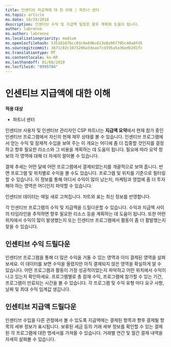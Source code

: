 ```yaml
---
title: 인센티브 지급액에 대 한 이해 | 파트너 센터
ms.topic: article
ms.date: 10/29/2018
description: 인센티브 수익 및 지급액 일정은 향후 계획에 도움이 됩니다.
author: labrenne
ms.author: labrenne
ms.localizationpriority: medium
ms.openlocfilehash: 535181676cc03c8e696c613e8a907705c40a8fd5
ms.sourcegitcommit: 3871c82c1075206a33eae7cd395a5a36edb2d1fc
ms.translationtype: MT
ms.contentlocale: ko-KR
ms.lasthandoff: 01/08/2019
ms.locfileid: "8995704"
---
```

# <a name="understand-your-incentive-payouts"></a>인센티브 지급액에 대한 이해

**적용 대상**

-  파트너 센터


인센티브 사용자 및 인센티브 관리자인 CSP 파트너는 **지급액 요약**에서 현재 참가 중인 인센티브 프로그램에서 자신의 현재 재무 상태를 볼 수 있습니다. 인센티브 프로그램에서 얻는 수익 및 잠재적 수입을 보여 주는 이 개요는 어디에 좀 더 집중할 것인지를 결정하고 향후 필요한 리소스와 그 비용을 계획하는 데 도움이 됩니다. 필요에 따라 요약 정보의 각 영역에 대해 더 자세히 알아볼 수 있습니다. 

결제 추세는 어떤 달에 어떤 프로그램에서 결제되었는지를 개괄적으로 보여 줍니다. 반면 프로그램 및 위치별로 수익을 볼 수도 있습니다. 프로그램 및 위치를 기준으로 필터링할 수 있습니다. 이 정보를 통해 어디서 수익이 많이 났는지, 마케팅과 영업에 좀 더 투자해야 하는 영역은 어디인지 파악할 수 있습니다.

인센티브 데이터는 매일 새로 고쳐집니다. 차트와 표는 최신 정보를 반영합니다.

각 인센티브 프로그램의 수익 및 지급액을 드릴다운할 수 있습니다. 수익과 지급액 사이의 타임라인을 추적하면 향후 필요한 리소스 등을 계획하는 데 도움이 됩니다. 또한 어떤 위치에서 수익이 많이 발생했는지 또는 인센티브 프로그램에서 활동이 좀 더 활발했는지 찾을 수 있습니다. 

## <a name="drill-down-on-incentives-earnings"></a>인센티브 수익 드릴다운
인센티브 프로그램을 통해 더 많은 수익을 거둘 수 있는 영역과 이미 결제된 영역을 살펴보세요. 이 데이터를 보면 수익을 올렸지만 아직 결제되지 않은 영역을 확실하게 알 수 있습니다.  어떤 프로그램과 활동이 가장 성공적이었는지 파악하고 어떤 위치에서 수익이 나고 있는지 확인하세요. 프로그램별로 총 잠재 수익, 프로그램에 참가할 수 있는 기간, 프로그램이 만료되는 시간을 볼 수 있습니다. 각 프로그램 및 수익 유형 마다 요구 사항, 날짜 및 최대 수익 임계값 생깁니다. 

## <a name="drill-down-on-incentive-payouts"></a>인센티브 지급액 드릴다운
인센티브 수입을 다른 관점에서 볼 수 있도록 지급액에는 결제된 항목과 향후 결제될 항목의 세부 정보가 표시됩니다. 보류된 세금 등의 거래 세부 정보를 확인할 수 있는 결제된 각 프로그램에 대한 명세서를 가져올 수 있습니다. 거래별 연간 및 월간 결제 내역을 자세히 살펴볼 수 있습니다.